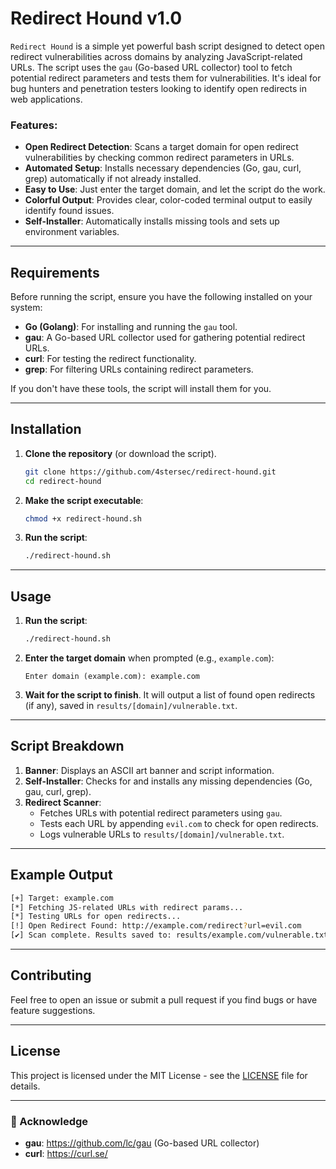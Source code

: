 # Redirect Hound v1.0

`Redirect Hound` is a simple yet powerful bash script designed to detect open redirect vulnerabilities across domains by analyzing JavaScript-related URLs. The script uses the `gau` (Go-based URL collector) tool to fetch potential redirect parameters and tests them for vulnerabilities. It's ideal for bug hunters and penetration testers looking to identify open redirects in web applications.

### Features:
- **Open Redirect Detection**: Scans a target domain for open redirect vulnerabilities by checking common redirect parameters in URLs.
- **Automated Setup**: Installs necessary dependencies (Go, gau, curl, grep) automatically if not already installed.
- **Easy to Use**: Just enter the target domain, and let the script do the work.
- **Colorful Output**: Provides clear, color-coded terminal output to easily identify found issues.
- **Self-Installer**: Automatically installs missing tools and sets up environment variables.

---

## Requirements

Before running the script, ensure you have the following installed on your system:

- **Go (Golang)**: For installing and running the `gau` tool.
- **gau**: A Go-based URL collector used for gathering potential redirect URLs.
- **curl**: For testing the redirect functionality.
- **grep**: For filtering URLs containing redirect parameters.

If you don't have these tools, the script will install them for you.

---

## Installation

1. **Clone the repository** (or download the script).
   ```bash
   git clone https://github.com/4stersec/redirect-hound.git
   cd redirect-hound
   ```

2. **Make the script executable**:
   ```bash
   chmod +x redirect-hound.sh
   ```

3. **Run the script**:
   ```bash
   ./redirect-hound.sh
   ```

---

## Usage

1. **Run the script**:
   ```bash
   ./redirect-hound.sh
   ```

2. **Enter the target domain** when prompted (e.g., `example.com`):
   ```
   Enter domain (example.com): example.com
   ```

3. **Wait for the script to finish**. It will output a list of found open redirects (if any), saved in `results/[domain]/vulnerable.txt`.

---

## Script Breakdown

1. **Banner**: Displays an ASCII art banner and script information.
2. **Self-Installer**: Checks for and installs any missing dependencies (Go, gau, curl, grep).
3. **Redirect Scanner**: 
   - Fetches URLs with potential redirect parameters using `gau`.
   - Tests each URL by appending `evil.com` to check for open redirects.
   - Logs vulnerable URLs to `results/[domain]/vulnerable.txt`.

---

## Example Output

```bash
[+] Target: example.com
[*] Fetching JS-related URLs with redirect params...
[*] Testing URLs for open redirects...
[!] Open Redirect Found: http://example.com/redirect?url=evil.com
[✔] Scan complete. Results saved to: results/example.com/vulnerable.txt
```

---

## Contributing

Feel free to open an issue or submit a pull request if you find bugs or have feature suggestions.

---

## License

This project is licensed under the MIT License - see the [LICENSE](LICENSE) file for details.

---

### 📢 Acknowledge

- **gau**: https://github.com/lc/gau (Go-based URL collector)
- **curl**: https://curl.se/
```
